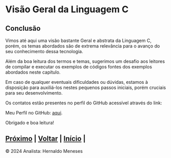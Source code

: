 # Visão Geral da Linguagem C

## Conclusão

Vimos até aqui uma visão bastante Geral e abstrata da Linguagem C, porém, os temas abordados são de extrema relevância para o avanço do seu conhecimento dessa tecnologia. 

Além da boa leitura dos termos e temas, sugerimos um desafio aos leitores de compilar e executar os exemplos de códigos fontes dos exemplos abordados neste capítulo.

Em caso de qualquer eventuais dificuldades ou dúvidas, estamos à disposição para auxiliá-los nestes pequenos passos iniciais, porém cruciais para seu desenvolvimento.

Os contatos estão presentes no perfil do GitHub acessível através do link:

Meu Perfil no GitHub:
[aqui](https://github.com/HernaldoMeneses).

Obrigado e boa leitura!


[Próximo](https://github.com/HernaldoMeneses/C/blob/main/2-Cap%C3%ADtulo/2.1-Into.md) | [Voltar](https://github.com/HernaldoMeneses/C/blob/main/1-Cap%C3%ADtulo/1.1-Visao-Geral.md) |   [Início](https://github.com/HernaldoMeneses/C/tree/main) |
---

&copy; 2024 Analista: Hernaldo Meneses